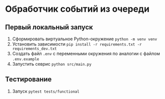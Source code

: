 # Обработчик событий из очереди

## Первый локальный запуск

1. Сформировать виртуальное Python-окружение `python -m venv venv`
2. Установить зависимости `pip install -r requirements.txt -r requirements_dev.txt`
3. Создать файл `.env` с переменными окружения по аналогии с файлом `.env.example`
4. Запустить севрис `python src/main.py`

## Тестирование

1. Запуск `pytest tests/functional`